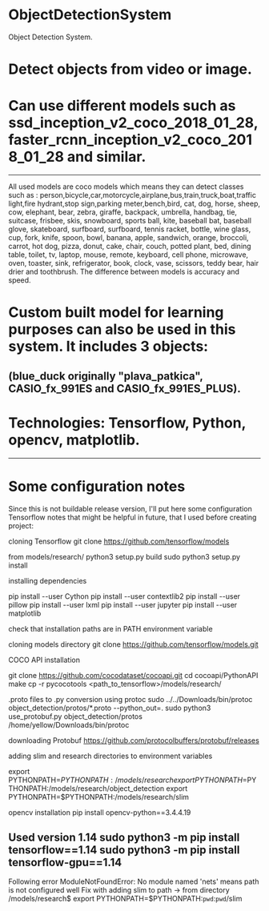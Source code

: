 # ObjectDetectionSystem
Object Detection System.

# Detect objects from video or image.

# Can use different models such as   ssd_inception_v2_coco_2018_01_28, faster_rcnn_inception_v2_coco_2018_01_28 and similar. 

-----------------------------------------------------------------------------------------------------------------------------
All used models are coco models which means they can detect classes such as :
person,bicycle,car,motorcycle,airplane,bus,train,truck,boat,traffic light,fire hydrant,stop sign,parking meter,bench,bird, cat, dog, horse, sheep, cow, elephant, bear, zebra, giraffe, backpack, umbrella, handbag, tie, suitcase, frisbee, skis, snowboard, sports ball, kite, baseball bat, baseball glove, skateboard, surfboard, surfboard, tennis racket, bottle, wine glass, cup, fork, knife, spoon, bowl, banana, apple, sandwich, orange, broccoli, carrot, hot dog, pizza, donut, cake, chair, couch, potted plant, bed, dining table, toilet, tv, laptop, mouse, remote, keyboard, cell phone, microwave, oven, toaster, sink, refrigerator, book, clock, vase, scissors, teddy bear, hair drier and toothbrush. 
The difference between models is accuracy and speed. 

# Custom built model for learning purposes can also be used in this system. It includes 3 objects:
(blue_duck originally "plava_patkica", CASIO_fx_991ES and CASIO_fx_991ES_PLUS). 
-----------------------------------------------------------------------------------------------------------------------------

# Technologies: Tensorflow, Python, opencv, matplotlib.

-----------------------------------------------------------------------------------------------------------------------------

# Some configuration notes

Since this is not buildable release version, I'll put here some configuration Tensorflow notes that might be helpful in future, that I used before creating project:

cloning Tensorflow
git clone https://github.com/tensorflow/models

from models/research/
python3 setup.py build
sudo python3 setup.py install

installing dependencies

pip install --user Cython
pip install --user contextlib2
pip install --user pillow
pip install --user lxml
pip install --user jupyter
pip install --user matplotlib

check that installation paths are in PATH environment variable

cloning models directory 
git clone https://github.com/tensorflow/models.git

COCO API installation 

git clone https://github.com/cocodataset/cocoapi.git
cd cocoapi/PythonAPI
make
cp -r pycocotools <path_to_tensorflow>/models/research/

.proto files to .py conversion using protoc
sudo ../../Downloads/bin/protoc object_detection/protos/*.proto --python_out=.
sudo python3 use_protobuf.py object_detection/protos /home/yellow/Downloads/bin/protoc

downloading Protobuf
https://github.com/protocolbuffers/protobuf/releases

adding slim and research directories to environment variables 

export PYTHONPATH=$PYTHONPATH:/models/research
export PYTHONPATH=$PYTHONPATH:/models/research/object_detection
export PYTHONPATH=$PYTHONPATH:/models/research/slim

opencv installation 
pip install opencv-python==3.4.4.19


Used version 1.14
sudo python3 -m pip install tensorflow==1.14
sudo python3 -m pip install tensorflow-gpu==1.14
-----------------------------------------------------------------------------------------------------------------------------
Following error 
ModuleNotFoundError: No module named 'nets'
means path is not configured well 
Fix with adding slim to path -> from directory  /models/research$ export PYTHONPATH=$PYTHONPATH:`pwd`:`pwd`/slim


